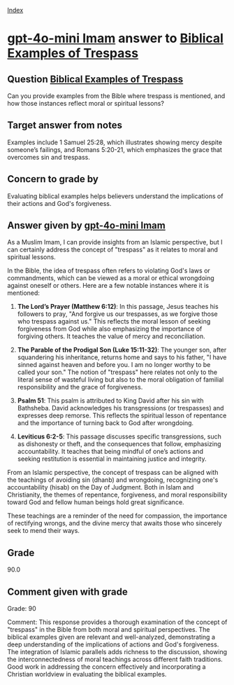 
[Index](../../index.md)
# [gpt-4o-mini Imam](../../answering_models/gpt-4o-mini_Imam.md) answer to [Biblical Examples of Trespass](../../questions/Biblical_Examples_of_Trespass.md)

## Question [Biblical Examples of Trespass](../../questions/Biblical_Examples_of_Trespass.md)
Can you provide examples from the Bible where trespass is mentioned, and how those instances reflect moral or spiritual lessons?

## Target answer from notes
Examples include 1 Samuel 25:28, which illustrates showing mercy despite someone’s failings, and Romans 5:20-21, which emphasizes the grace that overcomes sin and trespass.

## Concern to grade by
Evaluating biblical examples helps believers understand the implications of their actions and God's forgiveness.

## Answer given by [gpt-4o-mini Imam](../../answering_models/gpt-4o-mini_Imam.md)
As a Muslim Imam, I can provide insights from an Islamic perspective, but I can certainly address the concept of "trespass" as it relates to moral and spiritual lessons. 

In the Bible, the idea of trespass often refers to violating God's laws or commandments, which can be viewed as a moral or ethical wrongdoing against oneself or others. Here are a few notable instances where it is mentioned:

1. **The Lord’s Prayer (Matthew 6:12)**: In this passage, Jesus teaches his followers to pray, "And forgive us our trespasses, as we forgive those who trespass against us." This reflects the moral lesson of seeking forgiveness from God while also emphasizing the importance of forgiving others. It teaches the value of mercy and reconciliation.

2. **The Parable of the Prodigal Son (Luke 15:11-32)**: The younger son, after squandering his inheritance, returns home and says to his father, "I have sinned against heaven and before you. I am no longer worthy to be called your son." The notion of "trespass" here relates not only to the literal sense of wasteful living but also to the moral obligation of familial responsibility and the grace of forgiveness.

3. **Psalm 51**: This psalm is attributed to King David after his sin with Bathsheba. David acknowledges his transgressions (or trespasses) and expresses deep remorse. This reflects the spiritual lesson of repentance and the importance of turning back to God after wrongdoing.

4. **Leviticus 6:2-5**: This passage discusses specific transgressions, such as dishonesty or theft, and the consequences that follow, emphasizing accountability. It teaches that being mindful of one’s actions and seeking restitution is essential in maintaining justice and integrity.

From an Islamic perspective, the concept of trespass can be aligned with the teachings of avoiding sin (dhanb) and wrongdoing, recognizing one's accountability (hisab) on the Day of Judgment. Both in Islam and Christianity, the themes of repentance, forgiveness, and moral responsibility toward God and fellow human beings hold great significance.

These teachings are a reminder of the need for compassion, the importance of rectifying wrongs, and the divine mercy that awaits those who sincerely seek to mend their ways.

## Grade
90.0

## Comment given with grade
Grade: 90

Comment: This response provides a thorough examination of the concept of "trespass" in the Bible from both moral and spiritual perspectives. The biblical examples given are relevant and well-analyzed, demonstrating a deep understanding of the implications of actions and God's forgiveness. The integration of Islamic parallels adds richness to the discussion, showing the interconnectedness of moral teachings across different faith traditions. Good work in addressing the concern effectively and incorporating a Christian worldview in evaluating the biblical examples.
